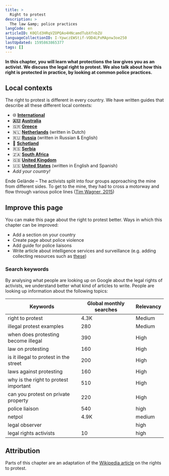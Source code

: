 ```yaml
---
title: >
  Right to protest
description: >
  The law &amp; police practices
langCode: en
articleID: K0Qld3HRqVZOPQAo4HNcamdTubXfnbZU
languageCollectionID: I-YpwczEWStif-VOD4LPxMApnw3oe250
lastUpdated: 1595863865377
tags: []
---
```


**In this chapter, you will learn what protections the law gives you as an activist. We discuss the legal right to protest. We also talk about how this right is protected in practice, by looking at common police practices.**

## Local contexts

The right to protest is different in every country. We have written guides that describe all these different local contexts:

-   🌐 [**International**](/rights/international)
-   **🇦🇺** [**Australia**](/rights/australia)
-   🇬🇷 [**Greece**](/rights/greece)
-   🇳🇱 [**Netherlands**](/nl/rights) (written in Dutch)
-   🇷🇺 [**Russia**](/rights/russia) (written in Russian & English)
-   🏴󠁧󠁢󠁳󠁣󠁴󠁿 [**Schotland**](/rights/schotland)
-   🇷🇸 [**Serbia**](/rights/serbia)
-   🇿🇦 [**South Africa**](/rights/south-africa)
-   🇬🇧 [**United Kingdom**](/rights/uk)
-   🇺🇸 [**United States**](/rights/united-states) (written in English and Spanish)
-   _Add your country!_

<div><figcaption>Ende Gelände – The activists split into four groups approaching the mine from different sides. To get to the mine, they had to cross a motorway and flow through various police lines (<a href="https://www.flickr.com/photos/350org/20577167336/in/photolist-xmkmXb-drTy45-P6vijC-7a5egv-drS8ku-P6vhGL-vGUV6f-7ciX8k-7cnLV3-7a5edB-P8Zzv6-7a93RW-TUxZ7U-N5yqvC-aq3inm-MzkMSj-7cnPc1-V4vWca-7ciZh6-Td8qv3-g7bfnM-7cnN3Y-79XeVr-7cnLYq-8JAG9e-7ciYTF-7ciX5e-apZdQv-PcZKoy-7cnMYb-7cnP2h-7cnPqj-7ciZav-7ciZuk-MGe4Cx-7ciZ72-8HPmSz-8MrdXh-7a4CDf-WcZZaf-ticWdv-7cnNXU-qdQz5v-apZMkh-Wd1233-7bt2wE-g7c9tt-rWxaHw-se7jAK-W4YBxH">Tim Wagner, 2015</a>)</figcaption></div>

## Improve this page

You can make this page about the right to protest better. Ways in which this chapter can be improved:

-   Add a section on your country
-   Create page about police violence
-   Add guide for police liaisons
-   Write article about intelligence services and surveillance (e.g. adding collecting resources such as [these](https://netpol.org/police-liaison-officers-film/))

### Search keywords

By analysing what people are looking up on Google about the legal rights of activists, we understand better what kind of articles to write. People are looking up information about the following topics:

<div><table><thead><tr><th>Keywords</th><th>Global monthly searches</th><th>Relevancy</th></tr></thead><tbody><tr><td>right to protest</td><td>4.3K</td><td>Medium</td></tr><tr><td>illegal protest examples</td><td>280</td><td>Medium</td></tr><tr><td>when does protesting become illegal</td><td>390</td><td>High</td></tr><tr><td>law on protesting</td><td>160</td><td>High</td></tr><tr><td>is it illegal to protest in the street</td><td>200</td><td>High</td></tr><tr><td>laws against protesting</td><td>160</td><td>High</td></tr><tr><td>why is the right to protest important</td><td>510</td><td>High</td></tr><tr><td>can you protest on private property</td><td>220</td><td>High</td></tr><tr><td>police liaison</td><td>540</td><td>high</td></tr><tr><td>netpol</td><td>4.9K</td><td>medium</td></tr><tr><td>legal observer</td><td></td><td>high</td></tr><tr><td>legal rights activists</td><td>10</td><td>high</td></tr></tbody></table></div>

## Attribution

Parts of this chapter are an adaptation of the [Wikipedia article](https://en.wikipedia.org/wiki/Right_to_protest) on the rights to protest.